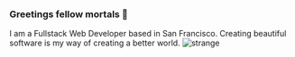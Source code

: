 ### Greetings fellow mortals 👋

I am a Fullstack Web Developer based in San Francisco. Creating beautiful software is my way of creating a better world.
![strange](https://images-wixmp-ed30a86b8c4ca887773594c2.wixmp.com/f/8a9a8024-69f8-4728-b058-860432cf77bd/dd47bp3-77f70372-8c7b-4b4d-9264-e18abfc11c16.png/v1/fill/w_1280,h_925,q_80,strp/strange_background__challenge__by_roci74_dd47bp3-fullview.jpg?token=eyJ0eXAiOiJKV1QiLCJhbGciOiJIUzI1NiJ9.eyJzdWIiOiJ1cm46YXBwOiIsImlzcyI6InVybjphcHA6Iiwib2JqIjpbW3siaGVpZ2h0IjoiPD05MjUiLCJwYXRoIjoiXC9mXC84YTlhODAyNC02OWY4LTQ3MjgtYjA1OC04NjA0MzJjZjc3YmRcL2RkNDdicDMtNzdmNzAzNzItOGM3Yi00YjRkLTkyNjQtZTE4YWJmYzExYzE2LnBuZyIsIndpZHRoIjoiPD0xMjgwIn1dXSwiYXVkIjpbInVybjpzZXJ2aWNlOmltYWdlLm9wZXJhdGlvbnMiXX0.DpvuhzmYV6HMh4IYeKLOx03tVkbmOggTmnd4LmrmwFU
)


<!--
**joerez/joerez** is a ✨ _special_ ✨ repository because its `README.md` (this file) appears on your GitHub profile.

Here are some ideas to get you started:

- 
- 🌱 I’m currently learning ...
- 👯 I’m looking to collaborate on ...
- 🤔 I’m looking for help with ...
- 💬 Ask me about ...
- 📫 How to reach me: ...
- 😄 Pronouns: ...
- ⚡ Fun fact: ...
-->
